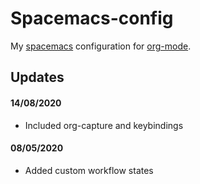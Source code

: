 # Spacemacs-config
My [spacemacs](https://github.com/syl20bnr/spacemacs#fork-destination-box) configuration for [org-mode](https://orgmode.org/).  

## Updates
#### 14/08/2020
  - Included org-capture and keybindings
#### 08/05/2020
  - Added custom workflow states
